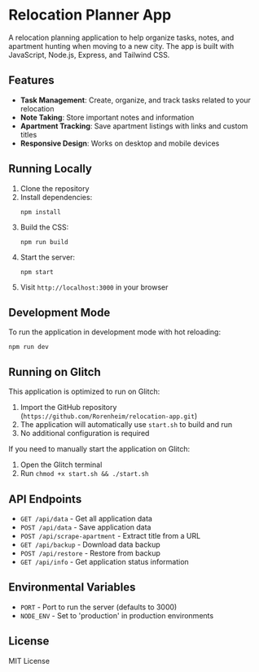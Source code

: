 # Relocation Planner App

A relocation planning application to help organize tasks, notes, and apartment hunting when moving to a new city. The app is built with JavaScript, Node.js, Express, and Tailwind CSS.

## Features

- **Task Management**: Create, organize, and track tasks related to your relocation
- **Note Taking**: Store important notes and information
- **Apartment Tracking**: Save apartment listings with links and custom titles
- **Responsive Design**: Works on desktop and mobile devices

## Running Locally

1. Clone the repository
2. Install dependencies:
   ```
   npm install
   ```
3. Build the CSS:
   ```
   npm run build
   ```
4. Start the server:
   ```
   npm start
   ```
5. Visit `http://localhost:3000` in your browser

## Development Mode

To run the application in development mode with hot reloading:

```
npm run dev
```

## Running on Glitch

This application is optimized to run on Glitch:

1. Import the GitHub repository (`https://github.com/Rorenheim/relocation-app.git`)
2. The application will automatically use `start.sh` to build and run
3. No additional configuration is required

If you need to manually start the application on Glitch:

1. Open the Glitch terminal
2. Run `chmod +x start.sh && ./start.sh`

## API Endpoints

- `GET /api/data` - Get all application data
- `POST /api/data` - Save application data
- `POST /api/scrape-apartment` - Extract title from a URL
- `GET /api/backup` - Download data backup
- `POST /api/restore` - Restore from backup
- `GET /api/info` - Get application status information

## Environmental Variables

- `PORT` - Port to run the server (defaults to 3000)
- `NODE_ENV` - Set to 'production' in production environments

## License

MIT License 